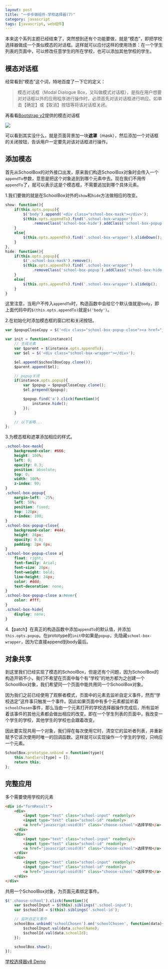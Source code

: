 ```yaml
---
layout: post
title: "一步步做组件-学校选择器(7)"
category: javascript
tags: [javascript, web组件]
---
```


本来这个系列主题已经结束了，突然想到还有个功能要做，就是“模态”，即把学校选择器做成一个类似模态的对话框。这样就可以应付这样的使用场景：在一个学生列表的页面中，可以修改任意学生的所在学校，也可以添加其他学校的学生。

<!-- more -->

模态对话框
------------
经常看到“模态”这个词，特地百度了一下它的定义：

> 模态对话框（Modal Dialogue Box，又叫做模式对话框），是指在用户想要对对话框以外的应用程序进行操作时，必须首先对该对话框进行响应。如单击【确定】或【取消】按钮等将该对话框关闭。


再看看[Bootstrap v2](http://v2.bootcss.com/javascript.html#modals)提供的模态对话框

<img src="/images/captures/20150225_01.jpg">

可以看到其实没什么，就是页面背景加一块**遮罩**（mask），然后添加一个对话框的关闭按钮，告诉用户一定要先对该对话框进行操作。



添加模态
-----------
首先从SchoolBox的对外接口出发，原来我们构造SchoolBox对象时会传入一个`appendTo`参数，意思是把这个对象追到到哪个元素中去。现在我们不用传`appendTo`了，就可以表示这是个模态框，不需要追加到哪个具体元素。


1.我们要做的就是在SchoolBox对外的`show`和`hide`方法做相应的改变。

```js
show: function(){
    if(this.opts.popup){
        $('body').append('<div class="school-box-mask"></div>');
        $(this.opts.appendTo).find('.school-box-wrapper')
            .removeClass('school-box-hide').addClass('school-box-popup');
    }
    else{
        $(this.opts.appendTo).find('.school-box-wrapper').slideDown();
    }
},
hide: function(){
    if(this.opts.popup){
        $('.school-box-mask').remove();
        $(this.opts.appendTo).find('.school-box-wrapper')
            .removeClass('school-box-popup').addClass('school-box-hide');
    }
    else{
        $(this.opts.appendTo).find('.school-box-wrapper').slideUp();
    }
}
```

这里注意，当用户不传入`appendTo`时，构造函数中会给它个默认值就是`body`，即上面代码中的`$(this.opts.appendTo)`就是`$('body')`。


2.在初始化时添加模态框的窗口栏和关闭按钮。

```js
var $popupCloseCopy = $('<div class="school-box-popup-close"><a href="javascript:void(0)" title="关闭">X</a></div>');

var init = function(instance){
    // 生成元素
    var $parent = $(instance.opts.appendTo);
    var $el = $('<div class="school-box-wrapper"></div>');

    $el.append($schoolBoxCopy.clone());
    $parent.append($el);

    // popup关闭
    if(instance.opts.popup){
        var $popup = $popupCloseCopy.clone();
        $el.prepend($popup);

        $popup.find('a').click(function(){
            instance.hide();
        });
    }

    // 以下省略...
};
```


3.为模态框和遮罩添加相应的样式。

```css
.school-box-mask{
    background-color: #666;
    height: 100%;
    left: 0;
    opacity: 0.3;
    position: absolute;
    top: 0;
    width: 100%;
    z-index: 99;
}
.school-box-popup{
    margin-left: -25%;
    left: 50%;
    position: fixed;
    top: 120px;
    z-index: 100;
}
.school-box-popup-close{
    background-color: #444;
    height: 24px;
    opacity: 0.8;
    padding: 2px 6px;
}
.school-box-popup-close a{
    float: right;
    font-family: Arial;
    font-size: 20px;
    font-weight: bold;
    line-height: 24px;
    color: #ddd;
    text-decoration: none;
}
.school-box-popup-close a:hover{
    color: #fff;
}
.school-box-hide{
    display: none;
}
```


4.【patch】在真正的构造函数中添加`appendTo`的默认值，并添加`this.opts.popup`。在prototype的`init`中如果是`popup`，先隐藏`school-box-wrapper`，因为它直接append到body最后。



对象共享
---------
到这里我们已经实现了模态的SchoolBox，但是还有个问题，因为SchoolBox的构造开销不小，我们不希望在页面中每个有“学校”的地方都为之创建一个SchoolBox对象，我们希望同一个页面中能共用同一个SchoolBox对象。

因为我们之前已经使用了观察者模式，页面中的元素去监听自定义事件，然而“学校选定”这件事只触发一个事件。因此如果页面中有多个元素都监听着`schoolChosen`事件，那么当由一个元素打开的学校选择器操作完成后，所有监听着该事件的其他元素都会做出相应的改变。即在一个学生列表的页面中，我改变一个学生的学校，其他学生的学校也会跟着改变。

因此要实现共用一个对象，我们得在每次使用它时，清空它的监听者列表，并重新赋予它该次使用时唯一的回调函数。这样就可以实现操作一个学生的学校，只响应一个元素。

```js
SchoolBox.prototype.unbind = function(type){
    this.handlers[type] = [];
    return this;
};
```



完整应用
----------
多个需要使用学校的元素

```html
<div id="formResult">
    <div>
        <input type="text" class="school-input" readonly/>
        <input type="text" class="school-id" readonly>
        <a href="javascript:void(0)" class="choose-school">选择学校</a>
    </div>
    <div>
        <input type="text" class="school-input" readonly/>
        <input type="text" class="school-id" readonly>
        <a href="javascript:void(0)" class="choose-school">选择学校</a>
    </div>
    <div>
        <input type="text" class="school-input" readonly/>
        <input type="text" class="school-id" readonly>
        <a href="javascript:void(0)" class="choose-school">选择学校</a>
    </div>
</div>
```

共用一个SchoolBox对象，为页面元素绑定事件。

```js
$('.choose-school').click(function(){
    var $schoolInput = $(this).siblings('.school-input');
    var $schoolId = $(this).siblings('.school-id');

    // 监听自定义事件
    schoolBox.unbind('schoolChosen').on('schoolChosen', function(data){
        $schoolInput.val(data.schoolName);
        $schoolId.val(data.schoolId);
    });

    schoolBox.show();
});
```


[学校选择器v8 Demo](/demo/SchoolBox/v8/demo.html)